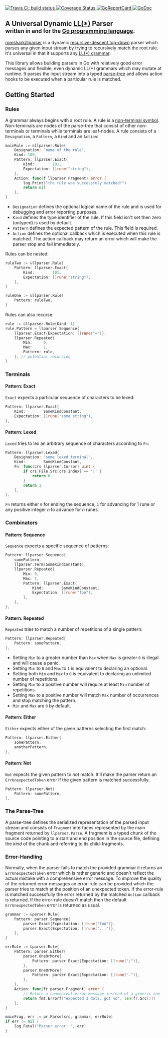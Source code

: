<a href="https://travis-ci.org/romshark/llparser">
    <img src="https://travis-ci.org/romshark/llparser.svg?branch=master" alt="Travis CI: build status">
</a>
<a href='https://coveralls.io/github/romshark/llparser'>
    <img src='https://coveralls.io/repos/github/romshark/llparser/badge.svg' alt='Coverage Status' />
</a>
<a href="https://goreportcard.com/report/github.com/romshark/llparser">
    <img src="https://goreportcard.com/badge/github.com/romshark/llparser" alt="GoReportCard">
</a>
<a href="https://godoc.org/github.com/romshark/llparser">
    <img src="https://godoc.org/github.com/romshark/llparser?status.svg" alt="GoDoc">
</a>

<h2>
    <span>A Universal Dynamic <a href="https://en.wikipedia.org/wiki/LL_parser">LL(*)</a> Parser</span>
    <br>
    <sub>written in and for the <a href="https://golang.org/">Go programming language</a>.</sub>
</h2>

[romshark/llparser](https://github.com/romshark/llparser) is a dynamic [recursive-descent top-down](https://en.wikipedia.org/wiki/Recursive_descent_parser) parser which parses any given input stream by trying to recursively match the root rule.
It's universal in that it supports any [LL(*) grammar](https://en.wikipedia.org/wiki/LL_grammar).

This library allows building parsers in Go with relatively good error messages and flexible, even dynamic LL(*) grammars which may mutate at runtime. It parses the input stream into a typed [parse-tree](https://en.wikipedia.org/wiki/Parse_tree) and allows action hooks to be executed when a particular rule is matched.

## Getting Started

### Rules

A grammar always begins with a root rule. A rule is a [non-terminal symbol](https://en.wikipedia.org/wiki/Terminal_and_nonterminal_symbols#Nonterminal_symbols). Non-terminals are nodes of the parse-tree that consist of other non-terminals or terminals while terminals are leaf-nodes. A rule consists of a `Designation`, a `Pattern`, a `Kind` and an `Action`:

```go
mainRule := &llparser.Rule{
    Designation: "name of the rule",
    Kind: 100,
    Pattern: llparser.Exact{
        Kind:        101,
        Expectation: []rune("string"),
    },
    Action: func(f llparser.Fragment) error {
        log.Print("the rule was successfuly matched!")
        return nil
    },
}
```

- `Designation` defines the optional logical name of the rule and is used for debugging and error reporting purposes.
- `Kind` defines the type identifier of the rule. If this field isn't set then zero (untyped) is used by default.
- `Pattern` defines the expected pattern of the rule. This field is required.
- `Action` defines the optional callback which is executed when this rule is matched. The action callback may return an error which will make the parser stop and fail immediately.

Rules can be nested:

```go
ruleTwo := &llparser.Rule{
    Pattern: llparser.Exact{
        Kind:        101,
        Expectation: []rune("string"),
    },
}

ruleOne := &llparser.Rule{
    Pattern: ruleTwo,
}
```

Rules can also recurse:

```go
rule := &llparser.Rule{Kind: 1}
rule.Pattern = llparser.Sequence{
    llparser.Exact{Expectation: []rune("=")},
    llparser.Repeated{
        Min:     0,
        Max:     1,
        Pattern: rule,
    }, // potential recursion
}
```

### Terminals

#### Pattern: Exact

`Exact` expects a particular sequence of characters to be lexed:

```go
Pattern: llparser.Exact{
    Kind:        SomeKindConstant,
    Expectation: []rune("some string"),
},
```

#### Pattern: Lexed

`Lexed` tries to lex an arbitrary sequence of characters according to `Fn`:

```go
Pattern: llparser.Lexed{
    Designation: "some lexed terminal",
    Kind:        SomeKindConstant,
    Fn: func(crs llparser.Cursor) uint {
        if crs.File.Src[crs.Index] == '|' {
            return 0
        }
        return 1
    },
},
```

`Fn` returns either `0` for ending the sequence, `1` for advancing for 1 rune or any positive integer _n_ to advance for _n_ runes.

### Combinators

#### Pattern: Sequence

`Sequence` expects a specific sequence of patterns:

```go
Pattern: llparser.Sequence{
    somePattern,
    llparser.Term(SomeKindConstant),
    llparser.Repeated{
        Min: 0,
        Max: 1,
        Pattern: llparser.Exact{
            Kind:        SomeKindConstant,
            Expectation: []rune("foo"),
        },
    },
},
```

#### Pattern: Repeated

`Repeated` tries to match a number of repetitions of a single pattern:

```go
Pattern: llparser.Repeated{
    Pattern: somePattern,
},
```

- Setting `Min` to a greater number than `Max` when `Max` is greater `0` is illegal and will cause a panic.
- Setting `Min` to `0` and `Max` to `1` is equivalent to declaring an optional.
- Setting both `Min` and `Max` to `0` is equivalent to declaring an unlimited number of repetitions.
- Setting `Min` to a positive number will require at least `Min` number of repetitions.
- Setting `Max` to a positive number will match `Max` number of occurrences and stop matching the pattern.
- `Min` and `Max` are `0` by default.

#### Pattern: Either

`Either` expects either of the given patterns selecting the first match:

```go
Pattern: llparser.Either{
    somePattern,
    anotherPattern,
},
```

#### Pattern: Not

`Not` expects the given pattern to _not_ match. It'll make the parser return an `ErrUnexpectedToken` error if the given pattern is matched successfully.

```go
Pattern: llparser.Not{
    Pattern: somePattern,
},
```

### The Parse-Tree

A parse-tree defines the serialized representation of the parsed input stream and consists of `Fragment` interfaces represented by the main fragment returned by `llparser.Parse`. A fragment is a typed chunk of the source code pointing to a start and end position in the source file, defining the *kind* of the chunk and referring to its child-fragments.

### Error-Handling

Normally, when the parser fails to match the provided grammar it returns an
`ErrUnexpectedToken` error which is rather generic and doesn't reflect the actual
mistake with a comprehensive error message. To improve the quality of the returned
error messages an error-rule can be provided which the parser tries to match at
the position of an unexpected token. If the error-rule is matched successfully
the error returned by the matched `Action` callback is returned. If the error-rule
doesn't match then the default `ErrUnexpectedToken` error is returned as usual.

```go
grammar := &parser.Rule{
    Pattern: parser.Sequence{
        parser.Exact{Expectation: []rune("foo")},
        parser.Exact{Expectation: []rune("...")},
    },
}

errRule := &parser.Rule{
    Pattern: parser.Either{
        parser.OneOrMore{
            Pattern: parser.Exact{Expectation: []rune(";")},
        },
        parser.OneOrMore{
            Pattern: parser.Exact{Expectation: []rune(".")},
        },
    },
    Action: func(fr parser.Fragment) error {
        // Return a convenient error message instead of a generic one
        return fmt.Errorf("expected 3 dots, got %d", len(fr.Src()))
    },
}

mainFrag, err := pr.Parse(src, grammar, errRule)
if err != nil {
    log.Fatal("Parser error: ", err)
}
```

